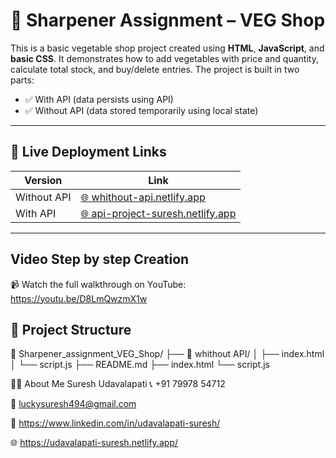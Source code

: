 # 🥦 Sharpener Assignment – VEG Shop

This is a basic vegetable shop project created using **HTML**, **JavaScript**, and **basic CSS**. It demonstrates how to add vegetables with price and quantity, calculate total stock, and buy/delete entries. The project is built in two parts:

- ✅ With API (data persists using API)
- ✅ Without API (data stored temporarily using local state)

---

## 🔗 Live Deployment Links

| Version        | Link                                                                 |
|----------------|----------------------------------------------------------------------|
| Without API    | [🌐 whithout-api.netlify.app](https://whithout-api.netlify.app/)     |
| With API       | [🌐 api-project-suresh.netlify.app](https://api-project-suresh.netlify.app/) |

---

## Video Step by step Creation

📹 Watch the full walkthrough on YouTube:  
    https://youtu.be/D8LmQwzmX1w
## 📂 Project Structure
📁 Sharpener_assignment_VEG_Shop/
├── 📁 whithout API/
│ ├── index.html
│ └── script.js
├── README.md
├── index.html
└── script.js

🙋‍♂️ About Me
Suresh Udavalapati
📞 +91 79978 54712

📧 luckysuresh494@gmail.com

🔗 https://www.linkedin.com/in/udavalapati-suresh/

🌐 https://udavalapati-suresh.netlify.app/

